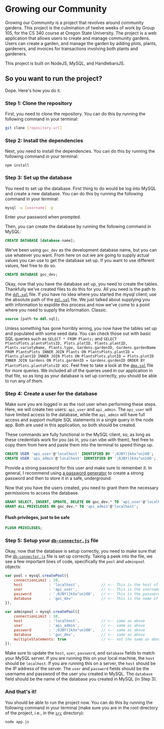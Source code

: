 # Growing our Community
Growing our Community is a project that revolves around community gardens. This project is the culmination of twelve weeks of work by Group 105, for the CS 340 course at Oregon State University. The project is a web application that allows users to create and manage community gardens. Users can create a garden, and manage the garden by adding plots, plants, gardeners, and invoices for transactions involving both plants and gardeners. 

This project is built on NodeJS, MySQL, and HandlebarsJS.

## So you want to run the project?
Dope. Here's how you do it.

### Step 1: Clone the repository
First, you need to clone the repository. You can do this by running the following command in your terminal:
``` bash
git clone [repository-url]
```

### Step 2: Install the dependencies
Next, you need to install the dependencies. You can do this by running the following command in your terminal:
```
npm install
```

### Step 3: Set up the database
You need to set up the database. First thing to do would be log into MySQL and create a new database. You can do this by running the following command in your terminal:
``` bash
mysql -u [username] -p
```
Enter your password when prompted.

Then, you can create the database by running the following command in MySQL:
``` sql
CREATE DATABASE [database-name];
``` 

We've been using `goc_dev` as the development database name, but you can use whatever you want. From here on out we are going to supply actual values you can use to get the database set up. If you want to use different values, feel free to do so.

``` sql
CREATE DATABASE goc_dev;
```

Okay, now that you have the database set up, you need to create the tables. Thankfully we've created files to do this for you. All you need is the path to the [`ddl.sql`](./src/database/ddl.sql) file. If you have no idea where you started the mysql client, use the absolute path of the [`ddl.sql`](./src/database/ddl.sql) file. We just talked about supplying you with information to expidite this process and now we've come to a point where you need to supply the information. Classic.
``` sql
source [path-to-ddl.sql];
```

Unless something has gone horribly wrong, you now have the tables set up and populated with some seed data. You can check those out with basic SQL queries such as `SELECT * FROM Plants;` and `SELECT PlantsPlots.plantsPlotsID, Plots.plotID, Plants.plantID, Plants.varietyName, Plants.type, Gardens.gardenID, Gardens.gardenName FROM PlantsPlots INNER JOIN Plants ON PlantsPlots.plantID = Plants.plantID INNER JOIN Plots ON PlantsPlots.plotID = Plots.plotID INNER JOIN Gardens ON Plots.gardenID = Gardens.gardenID ORDER BY PlantsPlots.plantsPlotsID ASC`. Feel free to take a look at the [`dmq.sql`](./src/database/dmq.sql) file for more queries. We included all of the queries used in our application in that file, so as long as your database is set up correctly, you should be able to run any of them.

### Step 4: Create a user for the database
Make sure you are logged in as the root user when performing these steps. Here, we will create two users: `api_user` and `api_admin`. The `api_user` will have limited access to the database, while the `api_admin` will have full access and support multiple SQL statements in a single query in the node app. Both are used in this application, so both should be created.

These commands are fully functional in the MySQL client, so, as long as these credentials work for you (as in, you can vibe with them), feel free to copy them from here and paste them into the terminal to speed things up. 

```sql
CREATE USER 'api_user'@'localhost' IDENTIFIED BY ';0JBY)}kXx"un}O0';
CREATE USER 'api_admin'@'localhost' IDENTIFIED BY ';0JBY)}kXx"un}O0';
```
Provide a strong password for this user and make sure to remember it. In general, I recommend using [a password generator](https://passwords-generator.org/) to create a strong password and then to store it in a safe, underground.

Now that you have the users created, you need to grant them the necessary permissions to access the database.

```sql
GRANT SELECT, INSERT, UPDATE, DELETE ON goc_dev.* TO 'api_user'@'localhost';
GRANT ALL PRIVILEGES ON goc_dev.* TO 'api_admin'@'localhost';
```

#### Flush privileges, just to be safe
```sql
FLUSH PRIVILEGES;
```
### Step 5: Setup your [`db-connector.js`](./src/database/db-connector.js) file
Okay, now that the database is setup correctly, you need to make sure that the [`db-connector.js`](./src/database/db-connector.js) file is set up correctly. Taking a peek into the file, we see a few important lines of code, specifically the `pool` and `adminpool` objects:
``` js
var pool = mysql.createPool({
    connectionLimit : 10,
    host            : 'localhost',          // <-- This is the host of your MySQL server
    user            : 'api_user',           // <-- This is the username of your user
    password        : ';0JBY)}kXx"un}O0',   // <-- This is the password of your user
    database        : 'goc_dev'             // <-- This is the name of your database
});

var adminpool = mysql.createPool({
    connectionLimit : 10,
    host            : 'localhost',          // <-- same as above
    user            : 'api_admin',          // <-- same as above
    password        : ';0JBY)}kXx"un}O0',   // <-- same as above
    database        : 'goc_dev',            // <-- same as above
    multipleStatements: true                // <-- not the same as above
});
```
Make sure to update the `host`, `user`, `password`, and `database` fields to match your MySQL server. If you are running this on your local machine, the `host` should be `localhost`. If you are running this on a server, the `host` should be the IP address of the server. The `user` and `password` fields should be the username and password of the user you created in MySQL. The `database` field should be the name of the database you created in MySQL (in Step 3).

### And that's it!
You should be able to run the project now. You can do this by running the following command in your terminal (make sure you are in the root directory of the project, i.e., in the [`src`](./src/) directory):
``` bash
node app.js
```